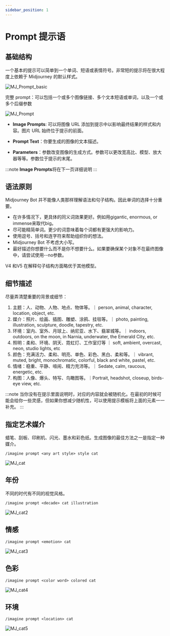 ```yaml
---
sidebar_position: 1
---
```


# Prompt 提示语

## 基础结构

一个基本的提示可以简单到一个单词、短语或表情符号。非常短的提示将在很大程度上依赖于 Midjourney 的默认样式。

![MJ_Prompt_basic](./img/MJ_Prompt_basic.png)

完整 prompt：可以包括一个或多个图像链接、多个文本短语或单词，以及一个或多个后缀参数

![MJ_Prompt](./img/MJ_Prompt.png)

- **Image Prompts**: 可以将图像 URL 添加到提示中以影响最终结果的样式和内容。图片 URL 始终位于提示的前面。

- **Prompt Text**：你要生成的图像的文本描述。

- **Parameters**：参数改变图像的生成方式。参数可以更改宽高比、模型、放大器等等。参数位于提示的末尾。

:::note
**Image Prompts**将在下一页详细说明
:::

## 语法原则

Midjourney Bot 并不能像人类那样理解语法和句子结构。因此单词的选择十分重要。

- 在许多情况下，更具体的同义词效果更好。例如用gigantic, enormous, or immense来取代big。
- 尽可能精简单词。更少的词意味着每个词都有更强大的影响力。
- 使用逗号、括号和连字符来帮助组织你的想法。
- Midjourney Bot 不考虑大小写。
- 最好描述你想要什么而不是你不想要什么。如果要确保某个对象不在最终图像中，请尝试使用--no参数。

V4 和V5 在解释句子结构方面略优于其他模型。

## 细节描述

尽量弄清楚重要的背景或细节：

1. 主题：人、动物、人物、地点、物体等。｜ person, animal, character, location, object, etc.
2. 媒介：照片、绘画、插图、雕塑、涂鸦、挂毯等。｜ photo, painting, illustration, sculpture, doodle, tapestry, etc.
3. 环境：室内、室外、月球上、纳尼亚、水下、翡翠城等。｜ indoors, outdoors, on the moon, in Narnia, underwater, the Emerald City, etc.
4. 照明：柔和、环境、阴天、霓虹灯、工作室灯等 ｜ soft, ambient, overcast, neon, studio lights, etc
5. 颜色：充满活力、柔和、明亮、单色、彩色、黑白、柔和等。｜ vibrant, muted, bright, monochromatic, colorful, black and white, pastel, etc. 
6. 情绪：稳重、平静、喧闹、精力充沛等。｜ Sedate, calm, raucous, energetic, etc.
7. 构图：人像、爆头、特写、鸟瞰图等。｜Portrait, headshot, closeup, birds-eye view, etc.

:::note
当你没有在提示里面说明时，对应的内容就会被随机化。在最初的时候可能会给你一些灵感，但如果你想减少随机性，可以使用提示模板将上面的元素一一补充。
:::

## 指定艺术媒介

蜡笔、刮板、印刷机、闪光、墨水和彩色纸。生成图像的最佳方法之一是指定一种媒介。

```text
/imagine prompt <any art style> style cat
```

![MJ_cat](./img/MJ_cat.png)

## 年份

不同的时代有不同的视觉风格。

```text
/imagine prompt <decade> cat illustration
```

![MJ_cat2](./img/MJ_cat2.png)

## 情感

```text
/imagine prompt <emotion> cat
```

![MJ_cat3](./img/MJ_cat3.png)

## 色彩

```text
/imagine prompt <color word> colored cat
```

![MJ_cat4](./img/MJ_cat4.png)

## 环境

```text
/imagine prompt <location> cat
```

![MJ_cat5](./img/MJ_cat5.png)